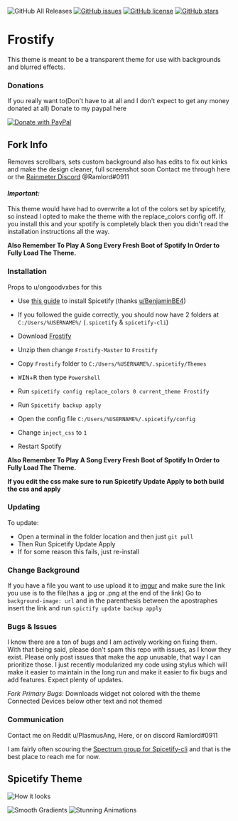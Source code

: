 ![GitHub All Releases](https://img.shields.io/github/downloads/PlasmusAng/Frostify/total) [![GitHub issues](https://img.shields.io/github/issues/Ramlord/Frostify)](https://github.com/PlasmusAng/Frostify/issues) [![GitHub license](https://img.shields.io/github/license/PlasmusAng/Frostify)](https://github.com/PlasmusAng/Frostify) [![GitHub stars](https://img.shields.io/github/stars/PlasmusAng/Frostify)](https://github.com/PlasmusAng/Frostify/stargazers)

# Frostify
This theme is meant to be a transparent theme for use with backgrounds and blurred effects.


### Donations

If you really want to(Don't have to at all and I don't expect to get any money donated at all) Donate to my paypal here

[![Donate with PayPal](https://raw.githubusercontent.com/stefan-niedermann/paypal-donate-button/master/paypal-donate-button.png)](https://www.paypal.me/plasmusang)

## Fork Info
Removes scrollbars, sets custom background
also has edits to fix out kinks and make the design cleaner, full screenshot soon
Contact me through here or the [Rainmeter Discord](https://discord.gg/rainmeter) @Ramlord#0911
#### *Important:*

This theme would have had to overwrite a lot of the colors set by spicetify, so instead I opted to make the theme with the replace_colors config off. If you install this and your spotify is completely black then you didn't read the installation instructions all the way.

**Also Remember To Play A Song Every Fresh Boot of Spotify In Order to Fully Load The Theme.**

### Installation

Props to u/ongoodvxbes for this

* Use [this guide](https://rainmeter.simplecyber.ml/docs/spicetify) to install Spicetify (thanks [u/BenjaminBE4](https://reddit.com/u/BenjaminBE4))

* If you followed the guide correctly, you should now have 2 folders at `C:/Users/%USERNAME%/` (`.spicetify` & `spicetify-cli`)

* Download [Frostify](https://github.com/PlasmusAng/Frostify/releases)

* Unzip then change `Frostify-Master` to `Frostify`

* Copy `Frostify` folder to `C:/Users/%USERNAME%/.spicetify/Themes`

* <kbd>WIN</kbd>+<kbd>R</kbd> then type `Powershell`

* Run `spicetify config replace_colors 0 current_theme Frostify`

* Run `Spicetify backup apply`

* Open the config file `C:/Users/%USERNAME%/.spicetify/config`

* Change `inject_css` to `1`

* Restart Spotify

**Also Remember To Play A Song Every Fresh Boot of Spotify In Order to Fully Load The Theme.**

**If you edit the css make sure to run Spicetify Update Apply to both build the css and apply**

### Updating

To update:

* Open a terminal in the folder location and then just `git pull`
* Then Run Spicetify Update Apply
* If for some reason this fails, just re-install

### Change Background
If you have a file you want to use upload it to [imgur](https://imgur.com/) and make sure the link you use is to the file(has a .jpg or .png at the end of the link)
Go to `background-image: url` and in the parenthesis between the apostraphes insert the link and run `spictify update backup apply`

### Bugs & Issues

I know there are a ton of bugs and I am actively working on fixing them. With that being said, please don't spam this repo with issues, as I know they exist. Please only post issues that make the app unusable, that way I can prioritize those.
I just recently modularized my code using stylus which will make it easier to maintain in the long run and make it easier to fix bugs and add features. Expect plenty of updates.

*Fork Primary Bugs:* 
Downloads widget not colored with the theme
Connected Devices below other text and not themed

### Communication
Contact me on Reddit u/PlasmusAng, Here, or on discord Ramlord#0911


I am fairly often scouring the [Spectrum group for Spicetify-cli](https://spectrum.chat/spicetify?tab=posts) and that is the best place to reach me for now.
## Spicetify Theme
![How it looks](https://github.com/PlasmusAng/Frosted/blob/master/screenshot.png)

![Smooth Gradients](https://media.giphy.com/media/W4WS1dL0pqHwevx6E9/giphy.gif) ![Stunning Animations](https://media.giphy.com/media/QaYmTbpb1v4JlLNUH4/giphy.gif)


